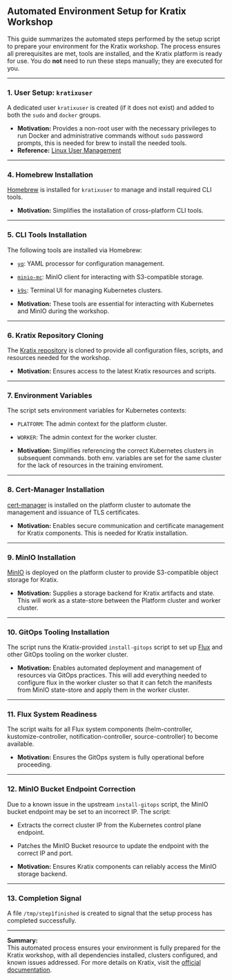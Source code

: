 ## Automated Environment Setup for Kratix Workshop

This guide summarizes the automated steps performed by the setup script to prepare your environment for the Kratix workshop. The process ensures all prerequisites are met, tools are installed, and the Kratix platform is ready for use. You do **not** need to run these steps manually; they are executed for you.

---

### 1. User Setup: `kratixuser`

A dedicated user `kratixuser` is created (if it does not exist) and added to both the `sudo` and `docker` groups.

- **Motivation:** Provides a non-root user with the necessary privileges to run Docker and administrative commands without `sudo` password prompts, this is needed for brew to install the needed tools. 
- **Reference:** [Linux User Management](https://www.cyberciti.biz/faq/howto-add-remove-user-account/)

---

### 4. Homebrew Installation

[Homebrew](https://brew.sh/) is installed for `kratixuser` to manage and install required CLI tools.

- **Motivation:** Simplifies the installation of cross-platform CLI tools.

---

### 5. CLI Tools Installation

The following tools are installed via Homebrew:

- [`yq`](https://github.com/mikefarah/yq): YAML processor for configuration management.
- [`minio-mc`](https://min.io/docs/minio/linux/reference/minio-mc.html): MinIO client for interacting with S3-compatible storage.
- [`k9s`](https://k9scli.io/): Terminal UI for managing Kubernetes clusters.

- **Motivation:** These tools are essential for interacting with Kubernetes and MinIO during the workshop.

---

### 6. Kratix Repository Cloning

The [Kratix repository](https://github.com/syntasso/kratix) is cloned to provide all configuration files, scripts, and resources needed for the workshop.

- **Motivation:** Ensures access to the latest Kratix resources and scripts.

---

### 7. Environment Variables

The script sets environment variables for Kubernetes contexts:

- `PLATFORM`: The admin context for the platform cluster.
- `WORKER`: The admin context for the worker cluster.

- **Motivation:** Simplifies referencing the correct Kubernetes clusters in subsequent commands. both env. variables are set for the same cluster for the lack of resources in the training enviroment. 

---

### 8. Cert-Manager Installation

[cert-manager](https://cert-manager.io/) is installed on the platform cluster to automate the management and issuance of TLS certificates.

- **Motivation:** Enables secure communication and certificate management for Kratix components. This is needed for Kratix installation. 

---

### 9. MinIO Installation

[MinIO](https://min.io/) is deployed on the platform cluster to provide S3-compatible object storage for Kratix.

- **Motivation:** Supplies a storage backend for Kratix artifacts and state. This will work as a state-store between the Platform cluster and worker cluster. 

---

### 10. GitOps Tooling Installation

The script runs the Kratix-provided `install-gitops` script to set up [Flux](https://fluxcd.io/) and other GitOps tooling on the worker cluster.

- **Motivation:** Enables automated deployment and management of resources via GitOps practices. This will add everything needed to configure flux in the worker cluster so that it can fetch the manifests from MinIO state-store and apply them in the worker cluster. 

---

### 11. Flux System Readiness

The script waits for all Flux system components (helm-controller, kustomize-controller, notification-controller, source-controller) to become available.

- **Motivation:** Ensures the GitOps system is fully operational before proceeding.

---

### 12. MinIO Bucket Endpoint Correction

Due to a known issue in the upstream `install-gitops` script, the MinIO bucket endpoint may be set to an incorrect IP. The script:

- Extracts the correct cluster IP from the Kubernetes control plane endpoint.
- Patches the MinIO Bucket resource to update the endpoint with the correct IP and port.

- **Motivation:** Ensures Kratix components can reliably access the MinIO storage backend.

---

### 13. Completion Signal

A file `/tmp/step1finished` is created to signal that the setup process has completed successfully.

---

**Summary:**  
This automated process ensures your environment is fully prepared for the Kratix workshop, with all dependencies installed, clusters configured, and known issues addressed. For more details on Kratix, visit the [official documentation](https://kratix.io/docs/).


